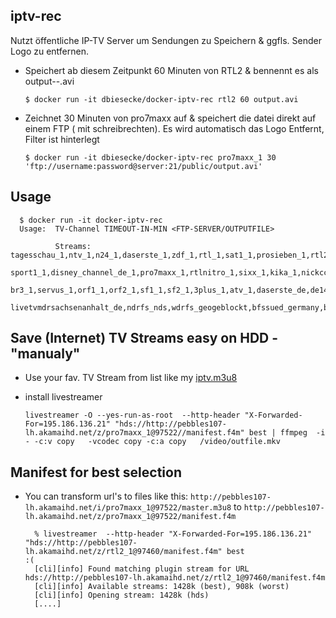 iptv-rec
------------
Nutzt öffentliche IP-TV Server um Sendungen zu Speichern & ggfls. Sender Logo zu entfernen.

* Speichert ab diesem Zeitpunkt 60 Minuten von RTL2 & bennennt es als output-<date>-<channel>.avi

  `$ docker run -it dbiesecke/docker-iptv-rec rtl2 60 output.avi`


* Zeichnet  30 Minuten von pro7maxx auf &  speichert die datei direkt auf einem FTP ( mit schreibrechten). Es wird automatisch das Logo Entfernt, Filter ist hinterlegt

  `$ docker run -it dbiesecke/docker-iptv-rec pro7maxx_1 30 'ftp://username:password@server:21/public/output.avi'`


Usage
---------------------


      $ docker run -it docker-iptv-rec 
      Usage:  TV-Channel TIMEOUT-IN-MIN <FTP-SERVER/OUTPUTFILE>
      
              Streams: tagesschau_1,ntv_1,n24_1,daserste_1,zdf_1,rtl_1,sat1_1,prosieben_1,rtl2_1,vox_1,kabeleins_1,superrtl_1,eurosportde_1,
              sport1_1,disney_channel_de_1,pro7maxx_1,rtlnitro_1,sixx_1,kika_1,nickcc_1,viva_1,dmax_1,artede_1,3sat_1,phoenix_1,swr_1,wdr_1,
              br3_1,servus_1,orf1_1,orf2_1,sf1_1,sf2_1,3plus_1,atv_1,daserste_de,de14_v1,de13_v1,tagesschau_1,de12_v1,de11_v1,dach10_v1,servustvhd_1,
              livetvmdrsachsenanhalt_de,ndrfs_nds,wdrfs_geogeblockt,bfssued_germany,bralpha_germany,rbb_berlin,live_1



Save (Internet) TV Streams easy on HDD - "manualy"
-------------------------------------------
* Use your fav. TV Stream from list like my [iptv.m3u8](https://gist.githubusercontent.com/dbiesecke/c15243da0e8c17067c73/raw/gistfile1.txt)
* install livestreamer 


    `livestreamer -O --yes-run-as-root  --http-header "X-Forwarded-For=195.186.136.21" "hds://http://pebbles107-lh.akamaihd.net/z/pro7maxx_1@97522//manifest.f4m" best | ffmpeg  -i - -c:v copy   -vcodec copy -c:a copy   /video/outfile.mkv`



Manifest for best selection
--------------------------------------
* You can transform url's to  files like this: `http://pebbles107-lh.akamaihd.net/i/pro7maxx_1@97522/master.m3u8` to
    `http://pebbles107-lh.akamaihd.net/z/pro7maxx_1@97522/manifest.f4m`


        % livestreamer  --http-header "X-Forwarded-For=195.186.136.21" "hds://http://pebbles107-lh.akamaihd.net/z/rtl2_1@97460/manifest.f4m" best                                                                        :(
        [cli][info] Found matching plugin stream for URL hds://http://pebbles107-lh.akamaihd.net/z/rtl2_1@97460/manifest.f4m
        [cli][info] Available streams: 1428k (best), 908k (worst)
        [cli][info] Opening stream: 1428k (hds)
        [....]

